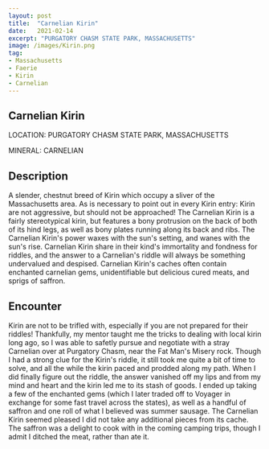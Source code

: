```yaml
---
layout: post
title:  "Carnelian Kirin"
date:   2021-02-14
excerpt: "PURGATORY CHASM STATE PARK, MASSACHUSETTS"
image: /images/Kirin.png
tag:
- Massachusetts
- Faerie
- Kirin
- Carnelian
---
```


## Carnelian Kirin

LOCATION: PURGATORY CHASM STATE PARK, MASSACHUSETTS

MINERAL: CARNELIAN

## Description

A slender, chestnut breed of Kirin which occupy a sliver of the Massachusetts area. As is necessary to point out in every Kirin entry: Kirin are not aggressive, but should not be approached! The Carnelian Kirin is a fairly stereotypical kirin, but features a bony protrusion on the back of both of its hind legs, as well as bony plates running along its back and ribs. The Carnelian Kirin's power waxes with the sun's setting, and wanes with the sun's rise. Carnelian Kirin share in their kind's immortality and fondness for riddles, and the answer to a Carnelian's riddle will always be something undervalued and despised. Carnelian Kirin's caches often contain enchanted carnelian gems, unidentifiable but delicious cured meats, and sprigs of saffron.

## Encounter

Kirin are not to be trifled with, especially if you are not prepared for their riddles! Thankfully, my mentor taught me the tricks to dealing with local kirin long ago, so I was able to safetly pursue and negotiate with a stray Carnelian over at Purgatory Chasm, near the Fat Man's Misery rock. Though I had a strong clue for the Kirin's riddle, it still took me quite a bit of time to solve, and all the while the kirin paced and prodded along my path. When I did finally figure out the riddle, the answer vanished off my lips and from my mind and heart and the kirin led me to its stash of goods. I ended up taking a few of the enchanted gems (which I later traded off to Voyager in exchange for some fast travel across the states), as well as a handful of saffron and one roll of what I believed was summer sausage. The Carnelian Kirin seemed pleased I did not take any additional pieces from its cache. The saffron was a delight to cook with in the coming camping trips, though I admit I ditched the meat, rather than ate it.